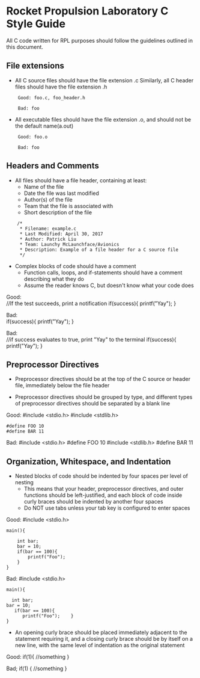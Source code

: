 Rocket Propulsion Laboratory C Style Guide
==========================================

All C code written for RPL purposes should follow the guidelines outlined
in this document.

File extensions
---------------

*  All C source files should have the file extension .c
   Similarly, all C header files should have the file extension .h

        Good: foo.c, foo_header.h

        Bad: foo

*  All executable files should have the file extension .o, and 
   should not be the default name(a.out) 

        Good: foo.o

        Bad: foo


Headers and Comments
--------------------

*  All files should have a file header, containing at least:
   +   Name of the file
   +   Date the file was last modified
   +   Author(s) of the file
   +   Team that the file is associated with
   +   Short description of the file
<!-- -->
        /*
         * Filename: example.c
         * Last Modified: April 30, 2017
         * Author: Patrick Liu
         * Team: Launchy McLaunchface/Avionics
         * Description: Example of a file header for a C source file
         */

* Complex blocks of code should have a comment 
   +   Function calls, loops, and if-statements should have a 
       comment describing what they do
   +   Assume the reader knows C, but doesn't know what your code does

 <!-- -->
Good:            
    //If the test succeeds, print a notification
    if(success){
        printf("Yay");
    }  

Bad:      
    if(success){
        printf("Yay");
    }
          
Bad:        
    //if success evaluates to true, print "Yay" to the terminal
    if(success){
        printf("Yay");
    }
  
Preprocessor Directives
-----------------------

*  Preprocessor directives should be at the top of the C source or header file,
   immediately below the file header
 
*  Preprocessor directives should be grouped by type, and different types
   of preprocessor directives should be separated by a blank line

Good:
    #include <stdio.h>
    #include <stdlib.h>

    #define FOO 10
    #define BAR 11

Bad:
    #include <stdio.h>
    #define FOO 10
    #include <stdlib.h>
    #define BAR 11

Organization, Whitespace, and Indentation
-----------------------------------------

*   Nested blocks of code should be indented by four spaces per level of
    nesting
    +   This means that your header, preprocessor directives, and outer 
        functions should be left-justified, and each block of code inside
	curly braces should be indented by another four spaces
    +   Do NOT use tabs unless your tab key is configured to enter spaces
<!-- -->
Good:
    #include <stdio.h>

    main(){
       
        int bar;
        bar = 10;
        if(bar == 100){
            printf("Foo");
        }
    }

Bad: 
    #include <stdio.h>

    main(){
    
      int bar;
 	bar = 10;
       if(bar == 100){
          printf("Foo");	}
    }

*   An opening curly brace should be placed immediately adjacent to 
    the statement requiring it, and a closing curly brace should be 
    by itself on a new line, with the same level of indentation as the 
    original statement
<!-- -->

Good:
    if(1){
         //something
    }

Bad;
    if(1)
    { //something }
    
